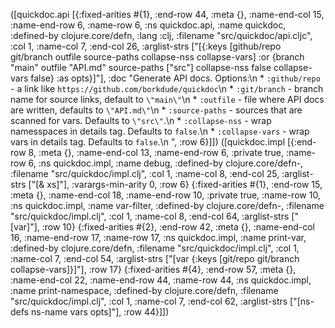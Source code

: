 ([quickdoc.api [{:fixed-arities #{1}, :end-row 44, :meta {}, :name-end-col 15, :name-end-row 6, :name-row 6, :ns quickdoc.api, :name quickdoc, :defined-by clojure.core/defn, :lang :clj, :filename "src/quickdoc/api.cljc", :col 1, :name-col 7, :end-col 26, :arglist-strs ["[{:keys [github/repo git/branch outfile source-paths collapse-nss collapse-vars] :or {branch \"main\" outfile \"API.md\" source-paths [\"src\"] collapse-nss false collapse-vars false} :as opts}]"], :doc "Generate API docs. Options:\n  * `:github/repo` -  a link like `https://github.com/borkdude/quickdoc`\n  * `:git/branch` - branch name for source links, default to `\"main\"`\n  * `:outfile` - file where API docs are written, defaults to `\"API.md\"`\n  * `:source-paths` - sources that are scanned for vars. Defaults to `\"src\"`.\n  * `:collapse-nss` - wrap namesspaces in details tag. Defaults to `false`.\n  * `:collapse-vars` - wrap vars in details tag. Defaults to `false`.\n  ", :row 6}]])
([quickdoc.impl [{:end-row 8, :meta {}, :name-end-col 13, :name-end-row 6, :private true, :name-row 6, :ns quickdoc.impl, :name debug, :defined-by clojure.core/defn-, :filename "src/quickdoc/impl.clj", :col 1, :name-col 8, :end-col 25, :arglist-strs ["[& xs]"], :varargs-min-arity 0, :row 6} {:fixed-arities #{1}, :end-row 15, :meta {}, :name-end-col 18, :name-end-row 10, :private true, :name-row 10, :ns quickdoc.impl, :name var-filter, :defined-by clojure.core/defn-, :filename "src/quickdoc/impl.clj", :col 1, :name-col 8, :end-col 64, :arglist-strs ["[var]"], :row 10} {:fixed-arities #{2}, :end-row 42, :meta {}, :name-end-col 16, :name-end-row 17, :name-row 17, :ns quickdoc.impl, :name print-var, :defined-by clojure.core/defn, :filename "src/quickdoc/impl.clj", :col 1, :name-col 7, :end-col 54, :arglist-strs ["[var {:keys [git/repo git/branch collapse-vars]}]"], :row 17} {:fixed-arities #{4}, :end-row 57, :meta {}, :name-end-col 22, :name-end-row 44, :name-row 44, :ns quickdoc.impl, :name print-namespace, :defined-by clojure.core/defn, :filename "src/quickdoc/impl.clj", :col 1, :name-col 7, :end-col 62, :arglist-strs ["[ns-defs ns-name vars opts]"], :row 44}]])
